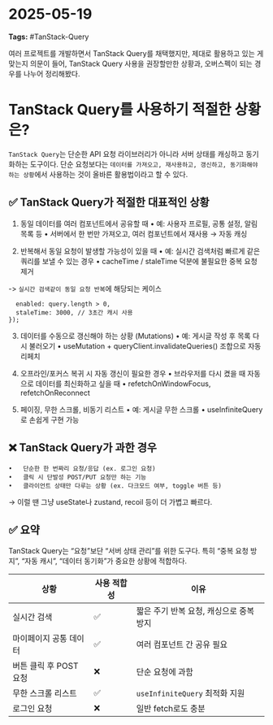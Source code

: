 # 2025-05-19

**Tags:** #TanStack-Query

여러 프로젝트를 개발하면서 TanStack Query를 채택했지만, 제대로 활용하고 있는 게 맞는지 의문이 들어, TanStack Query 사용을 권장할만한 상황과, 오버스펙이 되는 경우를 나누어 정리해봤다.


# TanStack Query를 사용하기 적절한 상황은?

`TanStack Query`는 단순한 API 요청 라이브러리가 아니라 서버 상태를 캐싱하고 동기화하는 도구이다.
단순 요청보다는 `데이터를 가져오고, 재사용하고, 갱신하고, 동기화해야 하는 상황`에서 사용하는 것이 올바른 활용법이라고 할 수 있다.


## ✅ TanStack Query가 적절한 대표적인 상황

1. 동일 데이터를 여러 컴포넌트에서 공유할 때
	•	예: 사용자 프로필, 공통 설정, 알림 목록 등
	•	서버에서 한 번만 가져오고, 여러 컴포넌트에서 재사용 → 자동 캐싱

2. 반복해서 동일 요청이 발생할 가능성이 있을 때
	•	예: 실시간 검색처럼 빠르게 같은 쿼리를 보낼 수 있는 경우
	•	cacheTime / staleTime 덕분에 불필요한 중복 요청 제거

->  `실시간 검색같이 동일 요청 반복`에 해당되는 케이스

```useQuery(['search', query], () => fetchSearch(query), {
  enabled: query.length > 0,
  staleTime: 3000, // 3초간 캐시 사용
});
```


3. 데이터를 수동으로 갱신해야 하는 상황 (Mutations)
	•	예: 게시글 작성 후 목록 다시 불러오기
	•	useMutation + queryClient.invalidateQueries() 조합으로 자동 리페치


4. 오프라인/포커스 복귀 시 자동 갱신이 필요한 경우
	•	브라우저를 다시 켰을 때 자동으로 데이터를 최신화하고 싶을 때
	•	refetchOnWindowFocus, refetchOnReconnect


5. 페이징, 무한 스크롤, 비동기 리스트
	•	예: 게시글 무한 스크롤
	•	useInfiniteQuery로 손쉽게 구현 가능

## ❌ TanStack Query가 과한 경우
	•	단순한 한 번짜리 요청/응답 (ex. 로그인 요청)
	•	클릭 시 단발성 POST/PUT 요청만 하는 기능
	•	클라이언트 상태만 다루는 상황 (ex. 다크모드 여부, toggle 버튼 등)
→ 이럴 땐 그냥 useState나 zustand, recoil 등이 더 가볍고 빠르다.


## ✅ 요약

TanStack Query는 “요청”보단 “서버 상태 관리”를 위한 도구다.
특히 “중복 요청 방지”, “자동 캐시”, “데이터 동기화”가 중요한 상황에 적합하다.

| 상황                 | 사용 적합성 | 이유                                        |
|----------------------|--------------|---------------------------------------------|
| 실시간 검색          | ✅           | 짧은 주기 반복 요청, 캐싱으로 중복 방지     |
| 마이페이지 공통 데이터 | ✅           | 여러 컴포넌트 간 공유 필요                  |
| 버튼 클릭 후 POST 요청 | ❌           | 단순 요청에 과함                            |
| 무한 스크롤 리스트    | ✅           | `useInfiniteQuery` 최적화 지원             |
| 로그인 요청           | ❌           | 일반 fetch로도 충분                         |
